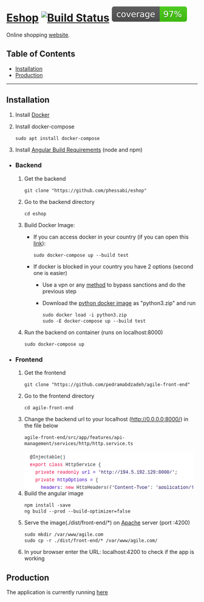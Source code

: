 # [Eshop](http://194.5.192.129:4200/home) [![Build Status](https://travis-ci.com/phessabi/eshop.svg?branch=master)](https://travis-ci.com/phessabi/eshop) ![Alt text](./cover.svg)


Online shopping [website](http://194.5.192.129:4200/home).

## Table of Contents
  + [Installation](#installation)
  + [Production](#production)

---

## Installation
1. Install [Docker](https://phoenixnap.com/kb/how-to-install-docker-on-ubuntu-18-04) 

1. Install docker-compose
    ```
    sudo apt install docker-compose
    ```
1. Install [Angular Build Requirements](https://linuxize.com/post/how-to-install-node-js-on-ubuntu-18.04/)  (node and npm)
   
+ ### Backend
    1. Get the backend
        ```
        git clone "https://github.com/phessabi/eshop"
        ``` 
    1. Go to the backend directory
        ```
        cd eshop
        ```    
    1. Build Docker Image: 
        * If you can access docker in your country (if you can open this [link](https://hub.docker.com/)):
            ```
            sudo docker-compose up --build test
            ```
    
        * If docker is blocked in your country you have 2 options (second one is easier)
            * Use a vpn or any [method](https://shecan.ir) to bypass sanctions and do the previous step
    
            * Download the [python docker image](https://www.dropbox.com/s/tqp8i7r77jloywe/python3.zip?dl=0) as "python3.zip" and run
                ```
                sudo docker load -i python3.zip
                sudo -E docker-compose up --build test
                ```
    1. Run the backend on container (runs on localhost:8000)
        ```
        sudo docker-compose up
        ```

+ ### Frontend
     1. Get the frontend
        ```
        git clone "https://github.com/pedramabdzadeh/agile-front-end"
        ``` 
    1. Go to the frontend directory
        ```
        cd agile-front-end
        ```
    1. Change the backend url to your localhost (http://0.0.0.0:8000/) in the file below
        ```
        agile-front-end/src/app/features/api-management/services/http/http.service.ts
        ```
        ![Alt text](./Http-service.png)
    1. Build the angular image
        ```
        npm install -save
        ng build --prod --build-optimizer=false
        ```
    1. Serve the image(./dist/front-end/*) on [Apache](https://ubuntu.com/tutorials/install-and-configure-apache#1-overview) server (port :4200)
        ```
        sudo mkdir /var/www/agile.com
        sudo cp -r ./dist/front-end/* /var/www/agile.com/
        ```
    1. In your browser enter the URL: localhost:4200 to check if the app is working


## Production

The application is currently running [here](http://194.5.192.129:4200/home)